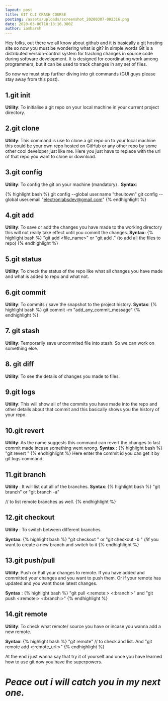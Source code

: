 ```yaml
---
layout: post
title: GIT CLI CRASH COURSE
postimg: /assets/uploads/screenshot_20200307-002316.png
date: 2020-03-06T18:13:16.380Z
author: iamharsh
---
```

Hey folks, out there we all know about github and it is basically a git hosting site so now you must be wondering what is git? In simple words Git is a distributed version-control system for tracking changes in source code during software development. It is designed for coordinating work among programmers, but it can be used to track changes in any set of files.

So now we must step further diving into git commands (GUI guys please stay away from this post).

## 1.git init
**Utility**: To initialise a git repo on your local machine in your current project directory.

## 2.git clone <url>
**Utility**: This command is use to clone a git repo on to your local machine this could be your own repo hosted on GitHub or any other repo by some other cool developer just like me. Here you just have to replace <url> with the url of that repo you want to clone or download.

## 3.git config
**Utility**: To config the git on your machine (mandatory) .
**Syntax**:

{% highlight bash %}
git config --global user.name "theuitown"
git config --global user.email "electronlabsdev@gmail.com"
{% endhighlight %}

## 4.git add
**Utility**: To save or add the changes you have made to the working directory this will not really take effect until you commit the changes.
**Syntax:**
{% highlight bash %}
"git add <file_name>" or "git add ." (to add all the files to repo)
{% endhighlight %}

## 5.git status
**Utility**: To check the status of the repo like what all changes you have made and what is added to repo and what not.

## 6.git commit
**Utility**: To commits / save the snapshot to the project history.
**Syntax**:
{% highlight bash %}
git commit -m "add_any_commit_message"
{% endhighlight %}

## 7. git stash
**Utility**: Temporarily save uncommited file into stash. So we can work on something else.

## 8. git diff
**Utility**: To see the details of changes you made to files.

## 9.git logs
**Utility**: This will show all of the commits you have made into the repo and other details about that commit and this basically shows you the history of your repo.

## 10.git revert
**Utility**: As the name suggests this command can revert the changes to last commit made incase something went wrong.
**Syntax** :
{% highlight bash %}
"git revert <commit-id>"
{% endhighlight %}
Here enter the commit id you can get it by git logs command.

## 11.git branch
**Utility** : It will list out all of the branches.
**Syntax**:
{% highlight bash %}
 "git branch" or "git branch -a"

// to list remote branches as well.
{% endhighlight %}

## 12.git checkout
**Utility** : To switch between different branches.

**Syntax**:
{% highlight bash %}
 "git checkout <branch name>" or "git checkout -b <branch name>" //if you want to create a new branch and switch to it
{% endhighlight %}

## 13.git push/pull
**Utility**: Push or Pull your changes to remote. If you have added and committed your changes and you want to push them. Or if your remote has updated and you want those latest changes.

**Syntax** :
{% highlight bash %}
"git pull <:remote:> <:branch:>" and "git push <:remote:> <:branch:>"
{% endhighlight %}

## 14.git remote
**Utility**: To check what remote/ source you have or incase you wanna add a new remote.

**Syntax**:
{% highlight bash %}
 "git remote" // to check and list. And "git remote add <:remote_url:>"
{% endhighlight %}

At the end i just wanna say that try it of yourself and once you have learned how to use git now you have the superpowers.

# *Peace out i will catch you in my next one.*
